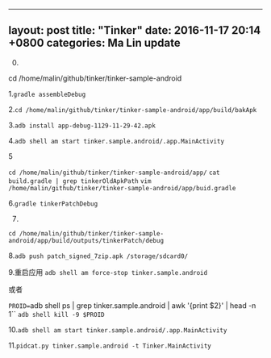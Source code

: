 
---
layout: post
title:  "Tinker"
date:   2016-11-17 20:14 +0800
categories: Ma Lin update
---

0.
cd /home/malin/github/tinker/tinker-sample-android

1.`gradle assembleDebug`

2.`cd /home/malin/github/tinker/tinker-sample-android/app/build/bakApk`

3.`adb install app-debug-1129-11-29-42.apk`

4.`adb shell am start tinker.sample.android/.app.MainActivity`

5

`cd /home/malin/github/tinker/tinker-sample-android/app/`
`cat build.gradle | grep tinkerOldApkPath`
`vim /home/malin/github/tinker/tinker-sample-android/app/buid.gradle`


6.`gradle tinkerPatchDebug`

7.
`cd /home/malin/github/tinker/tinker-sample-android/app/build/outputs/tinkerPatch/debug`

8.`adb push patch_signed_7zip.apk /storage/sdcard0/`

9.重启应用
`adb shell am force-stop tinker.sample.android`

或者

`PROID=`adb shell ps | grep tinker.sample.android | awk '{print $2}' | head -n 1``
`adb shell kill -9 $PROID`

10.`adb shell am start tinker.sample.android/.app.MainActivity`

11.`pidcat.py tinker.sample.android -t Tinker.MainActivity`
